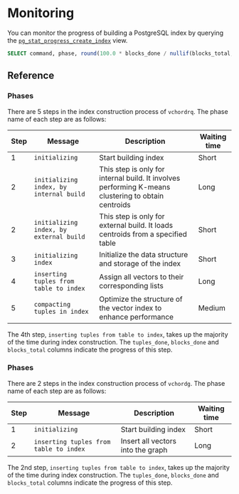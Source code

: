 # Monitoring

You can monitor the progress of building a PostgreSQL index by querying the [`pg_stat_progress_create_index`](https://www.postgresql.org/docs/current/progress-reporting.html#CREATE-INDEX-PROGRESS-REPORTING) view.

```SQL
SELECT command, phase, round(100.0 * blocks_done / nullif(blocks_total, 0), 1) AS "%" FROM pg_stat_progress_create_index;
```

## Reference

### Phases <badge type="info" text="vchordrq" />

There are 5 steps in the index construction process of `vchordrq`. The phase name of each step are as follows:

| Step | Message                                 | Description                                                                                         | Waiting time |
| ---- | --------------------------------------- | --------------------------------------------------------------------------------------------------- | ------------ |
| 1    | `initializing`                          | Start building index                                                                                | Short        |
| 2    | `initializing index, by internal build` | This step is only for internal build. It involves performing K-means clustering to obtain centroids | Long         |
| 2    | `initializing index, by external build` | This step is only for external build. It loads centroids from a specified table                     | Short        |
| 3    | `initializing index`                    | Initialize the data structure and storage of the index                                              | Short        |
| 4    | `inserting tuples from table to index`  | Assign all vectors to their corresponding lists                                                     | Long         |
| 5    | `compacting tuples in index`            | Optimize the structure of the vector index to enhance performance                                   | Medium       |

The 4th step, `inserting tuples from table to index`, takes up the majority of the time during index construction. The `tuples_done`, `blocks_done` and `blocks_total` columns indicate the progress of this step.

### Phases <badge type="info" text="vchordg" />

There are 2 steps in the index construction process of `vchordg`. The phase name of each step are as follows:

| Step | Message                                | Description                       | Waiting time |
| ---- | -------------------------------------- | --------------------------------- | ------------ |
| 1    | `initializing`                         | Start building index              | Short        |
| 2    | `inserting tuples from table to index` | Insert all vectors into the graph | Long         |

The 2nd step, `inserting tuples from table to index`, takes up the majority of the time during index construction. The `tuples_done`, `blocks_done` and `blocks_total` columns indicate the progress of this step.
